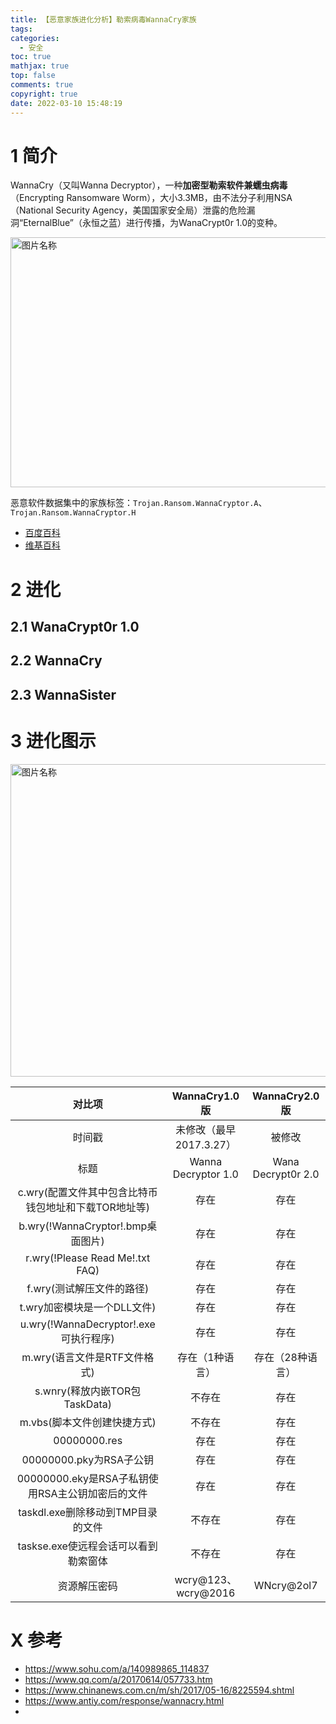 ```yaml
---
title: 【恶意家族进化分析】勒索病毒WannaCry家族
tags:
categories:
  - 安全
toc: true
mathjax: true
top: false
comments: true
copyright: true
date: 2022-03-10 15:48:19
---
```


# 1 简介

WannaCry（又叫Wanna Decryptor），一种**加密型勒索软件兼蠕虫病毒**（Encrypting Ransomware Worm），大小3.3MB，由不法分子利用NSA（National Security Agency，美国国家安全局）泄露的危险漏洞“EternalBlue”（永恒之蓝）进行传播，为WanaCrypt0r 1.0的变种。

<img src="https://s2.loli.net/2022/03/10/8HeVcJj9ELopBkn.png" width = "600" height = "400" alt="图片名称" align=center id=106 />

恶意软件数据集中的家族标签：`Trojan.Ransom.WannaCryptor.A`、`Trojan.Ransom.WannaCryptor.H`

* [百度百科]()
* [维基百科](https://zh.wikipedia.org/wiki/WannaCry#cite_note-trendmicro-12)

# 2 进化

## 2.1 WanaCrypt0r 1.0



## 2.2 WannaCry



## 2.3 WannaSister



# 3 进化图示

<img src="https://s2.loli.net/2022/03/10/takqNpIlwMs82VT.png" width = "800" height = "500" alt="图片名称" align=center id=107 />

|                        对比项                        |      WannaCry1.0版      |   WannaCry2.0版    |
| :--------------------------------------------------: | :---------------------: | :----------------: |
|                        时间戳                        | 未修改（最早2017.3.27） |       被修改       |
|                         标题                         |   Wanna Decryptor 1.0   | Wana Decrypt0r 2.0 |
| c.wry(配置文件其中包含比特币钱包地址和下载TOR地址等) |          存在           |        存在        |
|          b.wry(!WannaCryptor!.bmp桌面图片)           |          存在           |        存在        |
|           r.wry(!Please Read Me!.txt FAQ)            |          存在           |        存在        |
|              f.wry(测试解压文件的路径)               |          存在           |        存在        |
|             t.wry加密模块是一个DLL文件)              |          存在           |        存在        |
|        u.wry(!WannaDecryptor!.exe可执行程序)         |          存在           |        存在        |
|             m.wry(语言文件是RTF文件格式)             |     存在（1种语言）     |  存在（28种语言）  |
|            s.wnry(释放内嵌TOR包TaskData)             |         不存在          |        存在        |
|             m.vbs(脚本文件创建快捷方式)              |         不存在          |        存在        |
|                     00000000.res                     |          存在           |        存在        |
|               00000000.pky为RSA子公钥                |          存在           |        存在        |
|   00000000.eky是RSA子私钥使用RSA主公钥加密后的文件   |          存在           |        存在        |
|          taskdl.exe删除移动到TMP目录的文件           |         不存在          |        存在        |
|         taskse.exe使远程会话可以看到勒索窗体         |         不存在          |        存在        |
|                     资源解压密码                     |   wcry@123、wcry@2016   |     WNcry@2ol7     |



# X 参考

* https://www.sohu.com/a/140989865_114837
* https://www.qq.com/a/20170614/057733.htm
* https://www.chinanews.com.cn/m/sh/2017/05-16/8225594.shtml
* https://www.antiy.com/response/wannacry.html
* 
